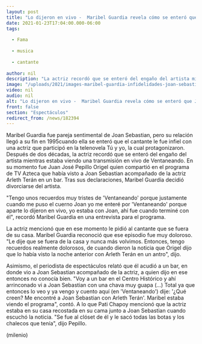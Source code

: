 ```yaml
---
layout: post
title: "Lo dijeron en vivo -  Maribel Guardia revela cómo se enteró que Joan Sebastian le fue infiel"
date: 2021-01-23T17:04:00.000-06:00
tags:
  
  - Fama
  
  - musica
  
  - cantante
  
author: nil
description: "La actriz recordó que se enteró del engaño del artista mientras estaba viendo una transmisión en vivo de 'Ventaneando'. "
image: "/uploads/2021/images-maribel-guardia-infidelidades-joan-sebastian_52_0_537_334.jpg"
video: nil
audio: nil
alt: "Lo dijeron en vivo -  Maribel Guardia revela cómo se enteró que Joan Sebastian le fue infiel"
front: false
section: "Espectáculos"
redirect_from: /news/182394
---
```


Maribel Guardia fue pareja sentimental de Joan Sebastian, pero su relación llegó a su fin en 1995cuando ella se enteró que el cantante le fue infiel con una actriz que participó en la telenovela Tú y yo, la cual protagonizaron. Después de dos décadas, la actriz recordó que se enteró del engaño del artista mientras estaba viendo una transmisión en vivo de Ventaneando.  En su momento fue Juan José Pepillo Origel quien compartió en el programa de TV Azteca que había visto a Joan Sebastian acompañado de la actriz Arleth Terán en un bar. Tras sus declaraciones, Maribel Guardia decidió divorciarse del artista. 

"Tengo unos recuerdos muy tristes de 'Ventaneando' porque justamente cuando me puso el cuerno Joan yo me enteré por 'Ventaneando' porque aparte lo dijeron en vivo, yo estaba con Joan, ahí fue cuando terminé con él", recordó Maribel Guardia en una entrevista para el programa.  

La actriz mencionó que en ese momento le pidió al cantante que se fuera de su casa. Maribel Guardia reconoció que ese episodio fue muy doloroso.  "Le dije que se fuera de la casa y nunca más volvimos. Entonces, tengo recuerdos realmente dolorosos, de cuando dieron la noticia que Origel dijo que lo había visto la noche anterior con Arleth Terán en un antro", dijo. 

Asimismo, el periodista de espectáculos relató que él acudió a un bar, en donde vio a Joan Sebastian acompañado de la actriz, a quien dijo en ese entonces no conocía bien.  "Voy a un bar en el Centro Histórico y ahí arrinconado vi a Joan Sebastian con una chava muy guapa (...) Total ya que entonces lo veo y ya vengo y cuento aquí (en 'Ventaneando') dije: '¿Qué creen? Me encontré a Joan Sebastian con Arleth Terán'. Maribel estaba viendo el programa", contó.  A lo que Pati Chapoy mencionó que la actriz estaba en su casa recostada en su cama junto a Joan Sebastian cuando escuchó la noticia.  "Se fue al clóset de él y le sacó todas las botas y los chalecos que tenía", dijo Pepillo. 

(milenio)